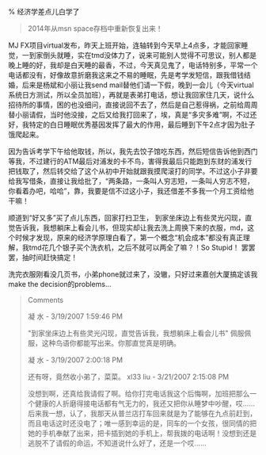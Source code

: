 % 经济学差点儿白学了

> 2014年从msn space存档中重新恢复出来！

MJ FX项目virtual发布，昨天上班开始，连轴转到今天早上4点多，才能回家睡觉，一到家倒头就睡，实在tmd没体力了，说来可能别人觉得不可思议，别人都是晚上睡的好，我却是白天睡的最香，不过，今天真见鬼了，电话特别多，平常一个电话都没有，好像故意折磨我这来之不易的睡眠，先是考学发短信，跟我借钱结婚，后来是杨斌和小丽让我send mail替他们请一下假，晚到一会儿（今天virtual系统日方测试，所以全员加班），再就是表弟打电话，想让我回家住几天，说什么招待所的事情，困的也没细问，直接说回不去了，然后是自己惹得祸，之前给周周替小丽请假，当时他没接，之后又给我打回来了，埃，真是“多灾多难”啊，不过还好，我特定的白日睡眠优秀基因发挥了最大的作用，最后睡到下午2点才因为肚子饿爬起来。

因为告诉考学下午给他取钱，所以，我先去饺子馆吃东西，然后短信告诉他到西门等我，不过建行的ATM最后对浦发的卡不鸟，害得我最后只能跑到东财的浦发行把钱取了，然后转交给了这个从初中开始就跟我摸爬滚打的同学。不过这小子非要给我写借条，直接让我给批了，“两条路，一条叫人穷志短，一条叫人穷志不短，你看着办吧，哈哈”，靠，我要是信不过这小子，我还借差不多我一个月工资给他干嘛！

顺道到“好又多”买了点儿东西，回家打扫卫生， 到家坐床边上有些灵光闪现，直觉告诉我，我想躺床上看会儿书，但现实却让我去洗上周换下来的衣服，md，这个时候才发现，原来的经济学原理白看了，第一个概念“机会成本”都没有真正理解，我tmd花几个银子买个洗衣机，之后不就可以两全了嘛？！So Stupid！   罢罢罢，抽时间赶快搞定！

洗完衣服刚看没几页书，小弟phone就过来了，没辙，只好过来嘉创大厦搞定该我make the decision的problems...

<blockquote>
Comments

凝 水 - 3/19/2007 1:59:46 PM

"到家坐床边上有些灵光闪现，直觉告诉我，我想躺床上看会儿书"
佩服佩服，这种鸟语你都能写出来。你那直觉真是明确。
 
凝 水 - 3/19/2007 2:00:18 PM

还有呀，竟然收小弟了，菜菜。
xl33 liu - 3/21/2007 2:15:08 PM

没想到啊，还真给我请假了啊。给你打完电话我这个后悔啊，加班把那么一个健康的人折磨得接电话都有气无力的，我还又把你从睡梦中吵醒，哎……
后来我一想，认了，我那天从普兰店打车回来就是为了能够在九点前赶到，而且电话这时还没电了；唯一感到幸运的是，同车的一个女孩，很同情的把她的手机奉献了出来，把卡插到她的手机上，帮我拨的电话啊！没想到还是逃脱不了请假的命运，不知道说什么好了，还是一个哎……
</blockquote>